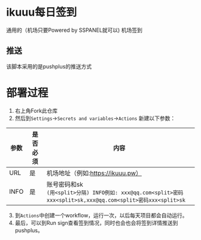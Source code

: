 # ikuuu每日签到

通用的（机场只要Powered by SSPANEL就可以) 机场签到
## 推送
  该脚本采用的是pushplus的推送方式

# 部署过程
 
1. 右上角Fork此仓库
2. 然后到`Settings`→`Secrets and variables`→`Actions` 新建以下参数：

| 参数    | 是否必须  | 内容                                                                                                     | 
|-------| ------------ |--------------------------------------------------------------------------------------------------------|
| URL   | 是  | 机场地址（例如:https://ikuuu.pw）                                                                              |
| INFO  | 是  | 账号密码和sk<br/>```(用<split>分隔) INFO例如: xxx@qq.com<split>密码xxx<split>sk,xxx@qq.com<split>密码xxx<split>sk``` |



3. 到`Actions`中创建一个workflow，运行一次，以后每天项目都会自动运行。
4. 最后，可以到Run sign查看签到情况，同时也会也会将签到详情推送到pushplus。
